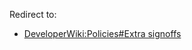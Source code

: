 Redirect to:

*   [DeveloperWiki:Policies#Extra signoffs](/index.php/DeveloperWiki:Policies#Extra_signoffs "DeveloperWiki:Policies")